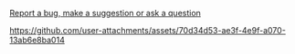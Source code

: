 [Report a bug, make a suggestion or ask a question](https://github.com/igorlogius/igorlogius/issues/new/choose)

https://github.com/user-attachments/assets/70d34d53-ae3f-4e9f-a070-13ab6e8ba014
